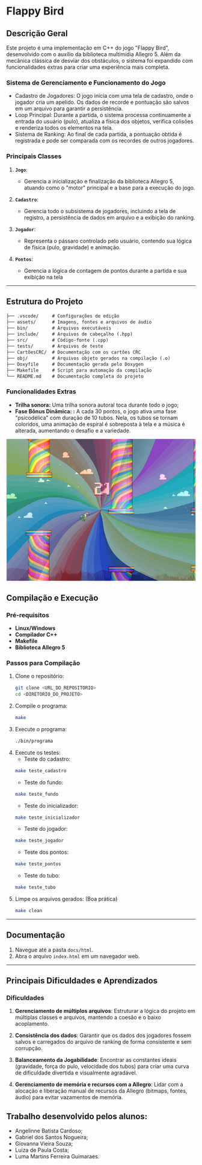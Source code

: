 # Flappy Bird

## Descrição Geral
Este projeto é uma implementação em C++ do jogo "Flappy Bird", desenvolvido com o auxílio da biblioteca multimídia Allegro 5. Além da mecânica clássica de desviar dos obstáculos, o sistema foi expandido com funcionalidades extras para criar uma experiência mais completa.

### Sistema de Gerenciamento e Funcionamento do Jogo
- Cadastro de Jogadores: O jogo inicia com uma tela de cadastro, onde o jogador cria um apelido. Os dados de recorde e pontuação são salvos em um arquivo para garantir a persistência.
- Loop Principal: Durante a partida, o sistema processa continuamente a entrada do usuário (pulo), atualiza a física dos objetos, verifica colisões e renderiza todos os elementos na tela.
- Sistema de Ranking: Ao final de cada partida, a pontuação obtida é registrada e pode ser comparada com os recordes de outros jogadores.

### Principais Classes
1. **`Jogo`**:
   - Gerencia a inicialização e finalização da biblioteca Allegro 5, atuando como o "motor" principal e a base para a execução do jogo.

2. **`Cadastro`**:
   - Gerencia todo o subsistema de jogadores, incluindo a tela de registro, a persistência de dados em arquivo e a exibição do ranking.

3. **`Jogador`**:
   - Representa o pássaro controlado pelo usuário, contendo sua lógica de física (pulo, gravidade) e animação.

4. **`Pontos`**:
   - Gerencia a lógica de contagem de pontos durante a partida e sua exibição na tela
---

## Estrutura do Projeto
```plaintext
├── .vscode/     # Configurações de edição
├── assets/      # Imagens, fontes e arquivos de áudio
├── bin/         # Arquivos executáveis
├── include/     # Arquivos de cabeçalho (.hpp)
├── src/         # Código-fonte (.cpp)
├── tests/       # Arquivos de teste
├── CartõesCRC/  # Documentação com os cartões CRC
├── obj/         # Arquivos objeto gerados na compilação (.o)
├── Doxyfile     # Documentação gerada pelo Doxygen
├── Makefile     # Script para automação da compilação
└── README.md    # Documentação completa do projeto
```

### Funcionalidades Extras
- **Trilha sonora:** Uma trilha sonora autoral toca durante todo o jogo;
- **Fase Bônus Dinâmica: :** A cada 30 pontos, o jogo ativa uma fase "psicodélica" com duração de 10 tubos. Nela, os tubos se tornam coloridos, uma animação de espiral é sobreposta à tela e a música é alterada, aumentando o desafio e a variedade.

![Fase bônus](./assets/tela_fasebonus.png)


## Compilação e Execução

### Pré-requisitos
- **Linux/Windows**
- **Compilador C++**
- **Makefile**
- **Biblioteca Allegro 5**

### Passos para Compilação
1. Clone o repositório:
   ```bash
   git clone <URL_DO_REPOSITORIO>
   cd <DIRETORIO_DO_PROJETO>
   ```
2. Compile o programa:
   ```bash
   make
   ```
3. Execute o programa:
   ```bash
   ./bin/programa
   ```
4. Execute os testes: 
   - Teste do cadastro:
   ```bash
   make teste_cadastro
   ```
   - Teste do fundo:
   ```bash
   make teste_fundo
   ```
   - Teste do inicializador:
   ```bash
   make teste_inicializador
   ```
   - Teste do jogador:
   ```bash
   make teste_jogador
   ```
   - Teste dos pontos:
   ```bash
   make teste_pontos
   ```
   - Teste do tubo:
   ```bash
   make teste_tubo
   ```
5. Limpe os arquivos gerados: (Boa prática)
   ```bash
   make clean
   ```

---

## Documentação
1. Navegue até a pasta `docs/html`.
2. Abra o arquivo `index.html` em um navegador web.

---

## Principais Dificuldades e Aprendizados

### Dificuldades
1. **Gerenciamento de múltiplos arquivos**: Estruturar a lógica do projeto em múltiplas classes e arquivos, mantendo a coesão e o baixo acoplamento.

2. **Consistência dos dados**: Garantir que os dados dos jogadores fossem salvos e carregados do arquivo de ranking de forma consistente e sem corrupção.

3. **Balanceamento da Jogabilidade**: Encontrar as constantes ideais (gravidade, força do pulo, velocidade dos tubos) para criar uma curva de dificuldade divertida e visualmente agradável.

4. **Gerenciamento de memória e recursos com a Allegro**: Lidar com a alocação e liberação manual de recursos da Allegro (bitmaps, fontes, áudio) para evitar vazamentos de memória.

## Trabalho desenvolvido pelos alunos:
- Angelinne Batista Cardoso;
- Gabriel dos Santos Nogueira;
- Giovanna Vieira Souza;
- Luiza de Paula Costa;
- Luma Martins Ferreira Guimaraes.